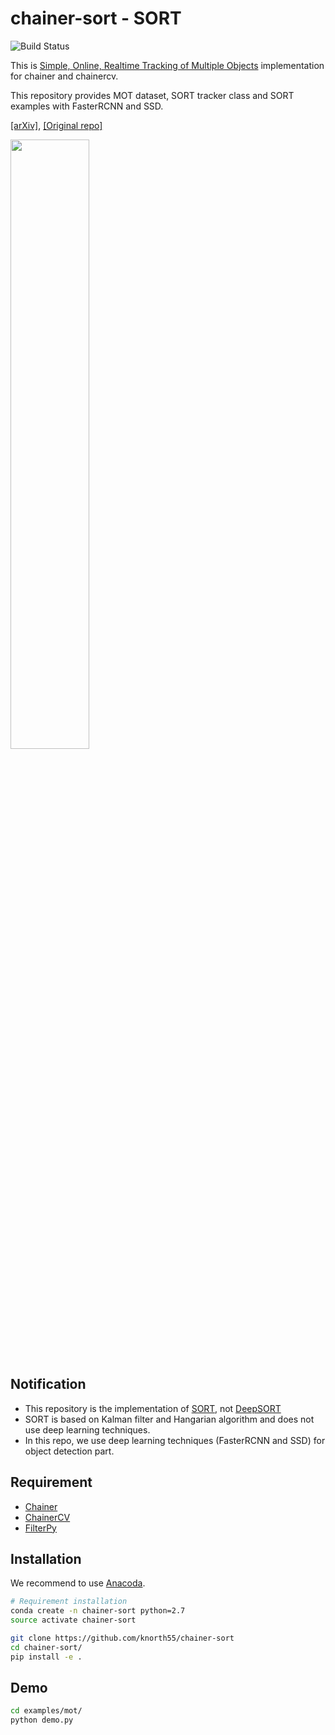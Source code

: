 chainer-sort - SORT
===================
![Build Status](https://travis-ci.org/knorth55/chainer-sort.svg?branch=master)

This is [Simple, Online, Realtime Tracking of Multiple Objects](https://arxiv.org/abs/1602.00763) implementation for chainer and chainercv.

This repository provides MOT dataset, SORT tracker class and SORT examples with FasterRCNN and SSD.

[\[arXiv\]](https://arxiv.org/abs/1602.00763), [\[Original repo\]](https://github.com/abewley/sort)

<img src="./static/sort_faster_rcnn_example.gif" width="50%">

Notification
------------

- This repository is the implementation of [SORT](https://arxiv.org/abs/1602.00763), not [DeepSORT](https://arxiv.org/abs/1703.07402)
- SORT is based on Kalman filter and Hangarian algorithm and does not use deep learning techniques.
- In this repo, we use deep learning techniques (FasterRCNN and SSD) for object detection part.

Requirement
-----------

- [Chainer](https://github.com/chainer/chainer)
- [ChainerCV](https://github.com/chainer/chainercv)
- [FilterPy](https://github.com/rlabbe/filterpy)

Installation
------------

We recommend to use [Anacoda](https://anaconda.org/).

```bash
# Requirement installation
conda create -n chainer-sort python=2.7
source activate chainer-sort

git clone https://github.com/knorth55/chainer-sort
cd chainer-sort/
pip install -e .
```

Demo
----

```bash
cd examples/mot/
python demo.py
```
